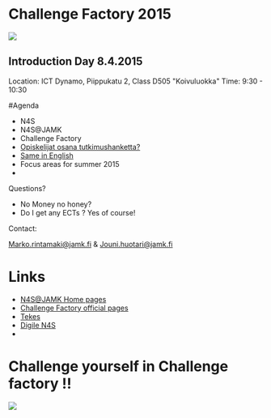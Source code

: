 # Challenge Factory 2015

![](http://n4sjamk.github.io/img/challenge_factory_wheel.png)

## Introduction Day 8.4.2015

Location: ICT Dynamo, Piippukatu 2, Class D505 "Koivuluokka"
Time:     9:30 - 10:30 

#Agenda

  * N4S
  * N4S@JAMK
  * Challenge Factory
  * [Opiskelijat osana tutkimushanketta?](https://www.dropbox.com/s/xqiquyf0k7ayn45/N4SJAMK-intro.pdf?dl=0)
  * [Same in English](https://www.dropbox.com/s/44fa27dcia34w7z/N4SJAMK-intro%20-in-english.pdf?dl=0)
  * Focus areas for summer 2015
  * 
  
Questions? 

  * No Money no honey? 
  * Do I get any ECTs ? Yes of course!

Contact:

Marko.rintamaki@jamk.fi & Jouni.huotari@jamk.fi

# Links

  * [N4S@JAMK Home pages](http://n4sjamk.github.io)
  * [Challenge Factory official pages](http://n4sjamk.github.io/challenge-factory)
  * [Tekes](http://tekes.fi)
  * [Digile N4S](http://n4s.fi)
  * 
  
# Challenge yourself in Challenge factory !!

![](https://openclipart.org/image/400px/svg_to_png/182910/Monkey%20Killer.png)


